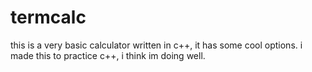 # termcalc

this is a very basic calculator written in c++, it has some cool options.
i made this to practice c++, i think im doing well.


